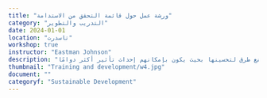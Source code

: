 ```yaml
---
title: "ورشة عمل حول قائمة التحقق من الاستدامة"
category: "التدريب والتطوير"
date: 2024-01-01
location: "تاسدرت"
workshop: true
instructor: "Eastman Johnson"
description: "غالبًا ما يُعتقد بالاستدامة في سياق البيئة، ولكن تسهل هذه الورشة نقاشًا حول الاستدامة بوجه عام. إنها تقدم قائمة تحقق يمكن للمؤسسات استخدامها لضمان استمرار تأثير مشاريعهم بعد انتهاء تدخلهم المباشر فيها. يستطيع المشاركون تقييم مشاريعهم الخاصة ووضع طرق لتحسينها بحيث يكون بإمكانهم إحداث تأثير أكثر دوامًا."
thumbnail: "Training and development/w4.jpg"
document: ""
categoryf: "Sustainable Development"
---
```

